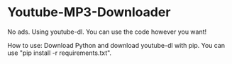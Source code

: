 # Youtube-MP3-Downloader
No ads. Using youtube-dl.
You can use the code however you want!

How to use:
Download Python and download youtube-dl with pip. You can use "pip install -r requirements.txt".
